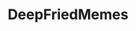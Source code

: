 ---
title: DeepFriedMemes
crosslinks:
- nukedmemes
- dankmemes
- ComedyCemetery
- surrealmemes
- 4PanelCringe
- THE_PACK
- deepfriedwholesomemes
- livven
- ReallyWackyTicTacs
- deepfriedsurrealmemes
- me_irl
- KarmaCourt
- weakmemes
- sauteedmemes
- ComedyNecrophilia
- emojipasta
- DankMemeArchive
- AskReddit
- DIRTYNATIONX
- gay_irl
---